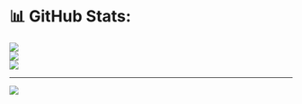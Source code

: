 # 📊 GitHub Stats:
![](https://github-readme-stats.vercel.app/api?username=Rakibul-Lab&theme=dark&hide_border=false&include_all_commits=true&count_private=true)<br/>
![](https://github-readme-streak-stats.herokuapp.com/?user=Rakibul-Lab&theme=dark&hide_border=false)<br/>
![](https://github-readme-stats.vercel.app/api/top-langs/?username=Rakibul-Lab&theme=dark&hide_border=false&include_all_commits=true&count_private=true&layout=compact)

---
[![](https://visitcount.itsvg.in/api?id=Rakibul-Lab&icon=0&color=0)](https://visitcount.itsvg.in)

<!-- Proudly created with GPRM ( https://gprm.itsvg.in ) -->
